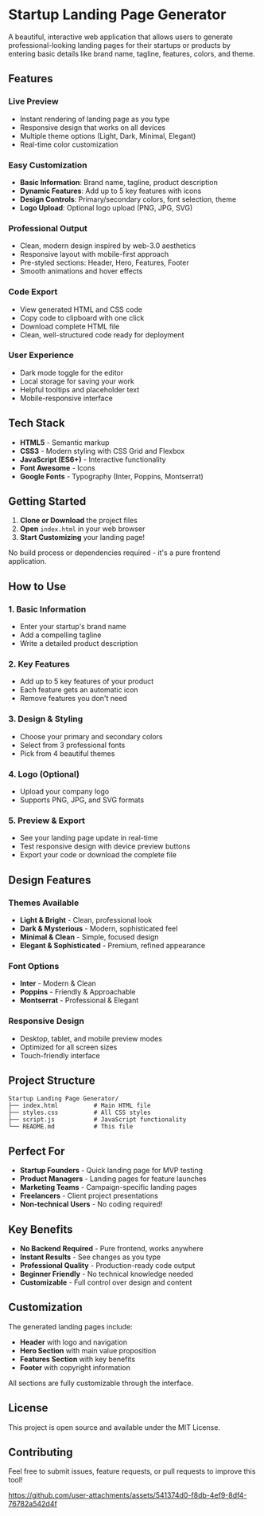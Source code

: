 # Startup Landing Page Generator

A beautiful, interactive web application that allows users to generate professional-looking landing pages for their startups or products by entering basic details like brand name, tagline, features, colors, and theme.

## Features

### **Live Preview**
- Instant rendering of landing page as you type
- Responsive design that works on all devices
- Multiple theme options (Light, Dark, Minimal, Elegant)
- Real-time color customization

### **Easy Customization**
- **Basic Information**: Brand name, tagline, product description
- **Dynamic Features**: Add up to 5 key features with icons
- **Design Controls**: Primary/secondary colors, font selection, theme
- **Logo Upload**: Optional logo upload (PNG, JPG, SVG)

### **Professional Output**
- Clean, modern design inspired by web-3.0 aesthetics
- Responsive layout with mobile-first approach
- Pre-styled sections: Header, Hero, Features, Footer
- Smooth animations and hover effects

### **Code Export**
- View generated HTML and CSS code
- Copy code to clipboard with one click
- Download complete HTML file
- Clean, well-structured code ready for deployment

### **User Experience**
- Dark mode toggle for the editor
- Local storage for saving your work
- Helpful tooltips and placeholder text
- Mobile-responsive interface

## Tech Stack

- **HTML5** - Semantic markup
- **CSS3** - Modern styling with CSS Grid and Flexbox
- **JavaScript (ES6+)** - Interactive functionality
- **Font Awesome** - Icons
- **Google Fonts** - Typography (Inter, Poppins, Montserrat)

## Getting Started

1. **Clone or Download** the project files
2. **Open** `index.html` in your web browser
3. **Start Customizing** your landing page!

No build process or dependencies required - it's a pure frontend application.

## How to Use

### 1. **Basic Information**
- Enter your startup's brand name
- Add a compelling tagline
- Write a detailed product description

### 2. **Key Features**
- Add up to 5 key features of your product
- Each feature gets an automatic icon
- Remove features you don't need

### 3. **Design & Styling**
- Choose your primary and secondary colors
- Select from 3 professional fonts
- Pick from 4 beautiful themes

### 4. **Logo (Optional)**
- Upload your company logo
- Supports PNG, JPG, and SVG formats

### 5. **Preview & Export**
- See your landing page update in real-time
- Test responsive design with device preview buttons
- Export your code or download the complete file

## Design Features

### **Themes Available**
- **Light & Bright** - Clean, professional look
- **Dark & Mysterious** - Modern, sophisticated feel
- **Minimal & Clean** - Simple, focused design
- **Elegant & Sophisticated** - Premium, refined appearance

### **Font Options**
- **Inter** - Modern & Clean
- **Poppins** - Friendly & Approachable  
- **Montserrat** - Professional & Elegant

### **Responsive Design**
- Desktop, tablet, and mobile preview modes
- Optimized for all screen sizes
- Touch-friendly interface

## Project Structure

```
Startup Landing Page Generator/
├── index.html          # Main HTML file
├── styles.css          # All CSS styles
├── script.js           # JavaScript functionality
└── README.md           # This file
```

## Perfect For

- **Startup Founders** - Quick landing page for MVP testing
- **Product Managers** - Landing pages for feature launches
- **Marketing Teams** - Campaign-specific landing pages
- **Freelancers** - Client project presentations
- **Non-technical Users** - No coding required!

## Key Benefits

- **No Backend Required** - Pure frontend, works anywhere
- **Instant Results** - See changes as you type
- **Professional Quality** - Production-ready code output
- **Beginner Friendly** - No technical knowledge needed
- **Customizable** - Full control over design and content

## Customization

The generated landing pages include:
- **Header** with logo and navigation
- **Hero Section** with main value proposition
- **Features Section** with key benefits
- **Footer** with copyright information

All sections are fully customizable through the interface.

## License

This project is open source and available under the MIT License.

## Contributing

Feel free to submit issues, feature requests, or pull requests to improve this tool!



https://github.com/user-attachments/assets/541374d0-f8db-4ef9-8df4-76782a542d4f

